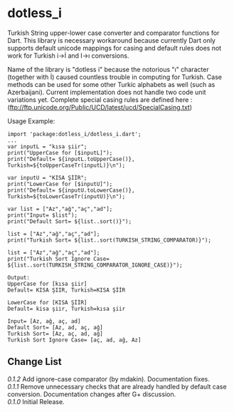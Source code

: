 dotless_i
=========

Turkish String upper-lower case converter and comparator functions for Dart. This library is necessary workaround because 
currently Dart only supports default unicode mappings for casing and default rules does not work for Turkish i->İ and I->ı conversions.    
  
Name of the library is "dotless i" because the notorious "ı" character (together with İ) caused countless trouble in computing for Turkish.
Case methods can be used for some other Turkic alphabets as well (such as  Azerbaijani). Current implementation does not handle two code unit
variations yet. Complete special casing rules are defined here : (ftp://ftp.unicode.org/Public/UCD/latest/ucd/SpecialCasing.txt)  

Usage Example:  

	import 'package:dotless_i/dotless_i.dart';
	...
	var inputL = "kısa şiir"; 
	print("UpperCase for [$inputL]");
	print("Default= ${inputL.toUpperCase()}, Turkish=${toUpperCaseTr(inputL)}\n");
	
	var inputU = "KISA ŞİİR";	 
	print("LowerCase for [$inputU]");
	print("Default= ${inputU.toLowerCase()}, Turkish=${toLowerCaseTr(inputU)}\n");  
	  
	var list = ["Az","ağ","aç","ad"];
	print("Input= $list");
	print("Default Sort= ${list..sort()}");
	  
	list = ["Az","ağ","aç","ad"];  
	print("Turkish Sort= ${list..sort(TURKISH_STRING_COMPARATOR)}"); 
	
	list = ["Az","ağ","aç","ad"];  
	print("Turkish Sort Ignore Case= ${list..sort(TURKISH_STRING_COMPARATOR_IGNORE_CASE)}"); 	
	
	Output:
	UpperCase for [kısa şiir]
	Default= KISA ŞIIR, Turkish=KISA ŞİİR
	
	LowerCase for [KISA ŞİİR]
	Default= kisa şiir, Turkish=kısa şiir
	
	Input= [Az, ağ, aç, ad]
	Default Sort= [Az, ad, aç, ağ]
	Turkish Sort= [Az, aç, ad, ağ]
	Turkish Sort Ignore Case= [aç, ad, ağ, Az]	

## Change List
*0.1.2* Add ignore-case comparator (by mdakin). Documentation fixes.  
*0.1.1* Remove unnecessary checks that are already handled by default case conversion. Documentation changes after G+ discussion.  
*0.1.0* Initial Release.